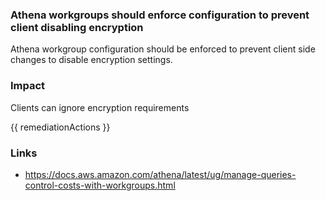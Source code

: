 
### Athena workgroups should enforce configuration to prevent client disabling encryption

Athena workgroup configuration should be enforced to prevent client side changes to disable encryption settings.

### Impact
Clients can ignore encryption requirements

<!-- DO NOT CHANGE -->
{{ remediationActions }}

### Links
- https://docs.aws.amazon.com/athena/latest/ug/manage-queries-control-costs-with-workgroups.html
        